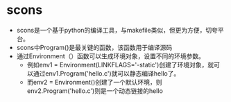 # scons
- scons是一个基于python的编译工具，与makefile类似，但更为方便，切夸平台。
- scons中Program()是最关键的函数，该函数用于编译源码
- 通过Environment（）函数可以生成环境对象，设置不同的环境参数。
    - 例如env1 = Environment(LINKFLAGS='-static')创建了环境对象，就可以通过env1.Program('hello.c')就可以静态编译hello了。    
    - 而env2 = Environment()创建了一个默认环境，则env2.Program('hello.c')则是一个动态链接的hello

